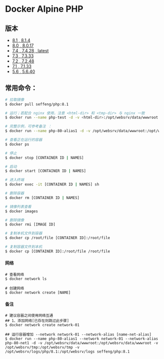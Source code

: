 # Docker Alpine PHP

## 版本

* [8.1 , 8.1.4](https://github.com/seffeng/docker-php/tree/8.1)
* [8.0 , 8.0.17](https://github.com/seffeng/docker-php/tree/8.0)
* [7.4 , 7.4.28 , latest](https://github.com/seffeng/docker-php/tree/7.4)
* [7.3 , 7.3.33](https://github.com/seffeng/docker-php/tree/7.3)
* [7.2 , 7.2.48](https://github.com/seffeng/docker-php/tree/7.2)
* [7.1 , 7.1.33](https://github.com/seffeng/docker-php/tree/7.1)
* [5.6 , 5.6.40](https://github.com/seffeng/docker-php/tree/5.6)

## 常用命令：

```sh
# 拉取镜像
$ docker pull seffeng/php:8.1

# 运行；若配合 nginx 使用，注意 <html-dir> 和 <tmp-dir> 与 nginx 一致
$ docker run --name php-test -d -v <html-dir>:/opt/websrv/data/wwwroot -v <tmp-dir>:/opt/websrv/tmp -v <log-dir>:/opt/websrv/logs seffeng/php

# 完整示例，可参考备注 ：
$ docker run --name php-80-alias1 -d -v /opt/websrv/data/wwwroot:/opt/websrv/data/wwwroot -v /opt/websrv/tmp:/opt/websrv/tmp -v /opt/websrv/logs/php/8.1:/opt/websrv/logs seffeng/php:8.1

# 查看正在运行的容器
$ docker ps

# 停止
$ docker stop [CONTAINER ID | NAMES]

# 启动
$ docker start [CONTAINER ID | NAMES]

# 进入终端
$ docker exec -it [CONTAINER ID | NAMES] sh

# 删除容器
$ docker rm [CONTAINER ID | NAMES]

# 镜像列表查看
$ docker images

# 删除镜像
$ docker rmi [IMAGE ID]

# 复制本机文件到容器
$ docker cp /root/file [CONTAINER ID]:/root/file

# 复制容器文件到本机
$ docker cp [CONTAINER ID]:/root/file /root/file
```

#### 网络

```shell
# 查看网络
$ docker network ls

# 创建网络
$ docker network create [NAME]
```

#### 备注

```shell
# 建议容器之间使用网络互通
## 1、添加网络[已存在则跳过此步骤]
$ docker network create network-01

## 运行容器增加 --network network-01 --network-alias [name-net-alias]
$ docker run --name php-80-alias1 --network network-01 --network-alias php-80-net1 -d -v /opt/websrv/data/wwwroot:/opt/websrv/data/wwwroot -v /opt/websrv/tmp:/opt/websrv/tmp -v /opt/websrv/logs/php/8.1:/opt/websrv/logs seffeng/php:8.1
```

